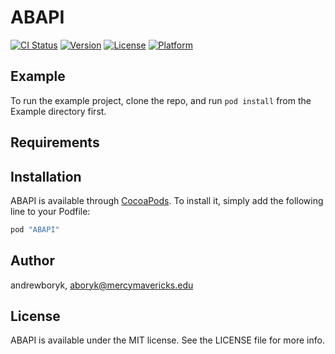 # ABAPI

[![CI Status](http://img.shields.io/travis/andrewboryk/ABAPI.svg?style=flat)](https://travis-ci.org/andrewboryk/ABAPI)
[![Version](https://img.shields.io/cocoapods/v/ABAPI.svg?style=flat)](http://cocoapods.org/pods/ABAPI)
[![License](https://img.shields.io/cocoapods/l/ABAPI.svg?style=flat)](http://cocoapods.org/pods/ABAPI)
[![Platform](https://img.shields.io/cocoapods/p/ABAPI.svg?style=flat)](http://cocoapods.org/pods/ABAPI)

## Example

To run the example project, clone the repo, and run `pod install` from the Example directory first.

## Requirements

## Installation

ABAPI is available through [CocoaPods](http://cocoapods.org). To install
it, simply add the following line to your Podfile:

```ruby
pod "ABAPI"
```

## Author

andrewboryk, aboryk@mercymavericks.edu

## License

ABAPI is available under the MIT license. See the LICENSE file for more info.
